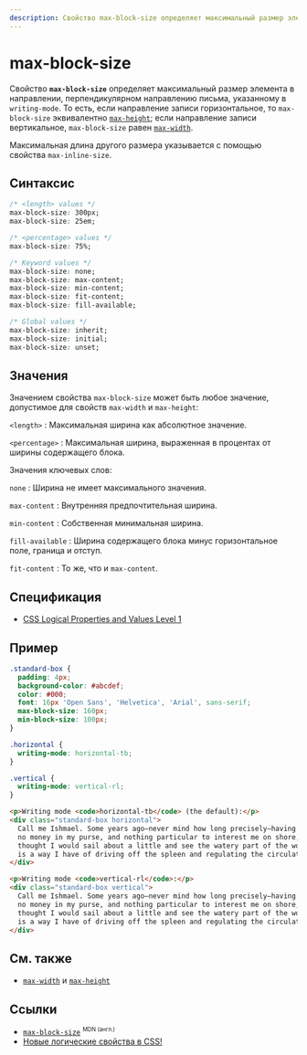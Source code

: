 ```yaml
---
description: Свойство max-block-size определяет максимальный размер элемента в направлении, перпендикулярном направлению письма, указанному в writing-mode
---
```


# max-block-size

Свойство **`max-block-size`** определяет максимальный размер элемента в направлении, перпендикулярном направлению письма, указанному в `writing-mode`. То есть, если направление записи горизонтальное, то `max-block-size` эквивалентно [`max-height`](max-height.md); если направление записи вертикальное, `max-block-size` равен [`max-width`](max-width.md).

Максимальная длина другого размера указывается с помощью свойства `max-inline-size`.

## Синтаксис

```css
/* <length> values */
max-block-size: 300px;
max-block-size: 25em;

/* <percentage> values */
max-block-size: 75%;

/* Keyword values */
max-block-size: none;
max-block-size: max-content;
max-block-size: min-content;
max-block-size: fit-content;
max-block-size: fill-available;

/* Global values */
max-block-size: inherit;
max-block-size: initial;
max-block-size: unset;
```

## Значения

Значением свойства `max-block-size` может быть любое значение, допустимое для свойств `max-width` и `max-height`:

`<length>`
: Максимальная ширина как абсолютное значение.

`<percentage>`
: Максимальная ширина, выраженная в процентах от ширины содержащего блока.

Значения ключевых слов:

`none`
: Ширина не имеет максимального значения.

`max-content`
: Внутренняя предпочтительная ширина.

`min-content`
: Собственная минимальная ширина.

`fill-available`
: Ширина содержащего блока минус горизонтальное поле, граница и отступ.

`fit-content`
: То же, что и `max-content`.

## Спецификация

- [CSS Logical Properties and Values Level 1](https://drafts.csswg.org/css-logical/#propdef-max-block-size)

## Пример

```css tab="CSS"
.standard-box {
  padding: 4px;
  background-color: #abcdef;
  color: #000;
  font: 16px 'Open Sans', 'Helvetica', 'Arial', sans-serif;
  max-block-size: 160px;
  min-block-size: 100px;
}

.horizontal {
  writing-mode: horizontal-tb;
}

.vertical {
  writing-mode: vertical-rl;
}
```

```html tab="HTML"
<p>Writing mode <code>horizontal-tb</code> (the default):</p>
<div class="standard-box horizontal">
  Call me Ishmael. Some years ago—never mind how long precisely—having little or
  no money in my purse, and nothing particular to interest me on shore, I
  thought I would sail about a little and see the watery part of the world. It
  is a way I have of driving off the spleen and regulating the circulation.
</div>

<p>Writing mode <code>vertical-rl</code>:</p>
<div class="standard-box vertical">
  Call me Ishmael. Some years ago—never mind how long precisely—having little or
  no money in my purse, and nothing particular to interest me on shore, I
  thought I would sail about a little and see the watery part of the world. It
  is a way I have of driving off the spleen and regulating the circulation.
</div>
```

## См. также

- [`max-width`](max-width.md) и [`max-height`](max-height.md)

## Ссылки

- [`max-block-size`](https://developer.mozilla.org/en-US/docs/Web/CSS/max-block-size) <sup><small>MDN (англ.)</small></sup>
- [Новые логические свойства в CSS!](https://medium.com/web-standards/logical-css-props-c5046c563640)
